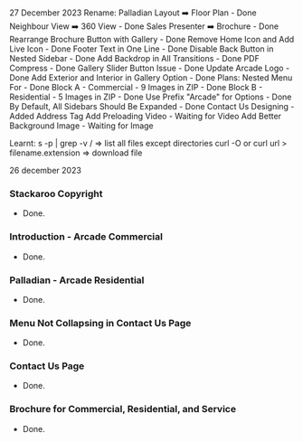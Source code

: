 27 December 2023
Rename:
Palladian Layout ➡️ Floor Plan - Done
Neighbour View ➡️ 360 View - Done
Sales Presenter ➡️ Brochure - Done
Rearrange Brochure Button with Gallery - Done
Remove Home Icon and Add Live Icon - Done
Footer Text in One Line - Done
Disable Back Button in Nested Sidebar - Done
Add Backdrop in All Transitions - Done
PDF Compress - Done
Gallery Slider Button Issue - Done
Update Arcade Logo - Done
Add Exterior and Interior in Gallery Option - Done
Plans: Nested Menu For - Done
Block A - Commercial - 9 Images in ZIP - Done
Block B - Residential - 5 Images in ZIP - Done
Use Prefix "Arcade" for Options - Done
By Default, All Sidebars Should Be Expanded - Done
Contact Us Designing - Added Address Tag
Add Preloading Video - Waiting for Video
Add Better Background Image - Waiting for Image

Learnt:
s -p | grep -v /   => list all files except directories
curl -O or curl url > filename.extension => download file





26 december 2023

### Stackaroo Copyright
- Done.

### Introduction - Arcade Commercial
- Done.

### Palladian - Arcade Residential
- Done.

### Menu Not Collapsing in Contact Us Page
- Done.

### Contact Us Page
- Done.

### Brochure for Commercial, Residential, and Service
- Done.
